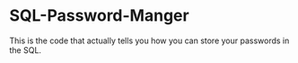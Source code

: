 # SQL-Password-Manger
This is the code that actually tells you how you can store your passwords in the SQL. 
